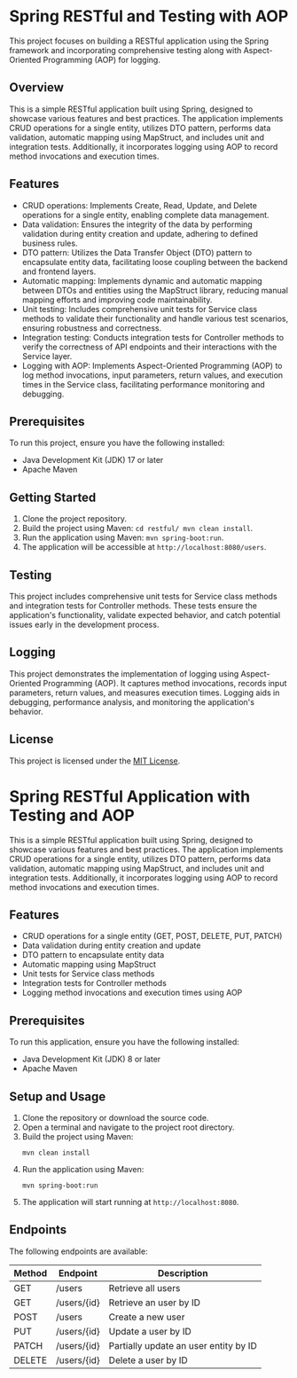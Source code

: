 # Spring RESTful and Testing with AOP

This project focuses on building a RESTful application using the Spring framework and incorporating comprehensive testing along with Aspect-Oriented Programming (AOP) for logging.

## Overview

This is a simple RESTful application built using Spring, designed to showcase various features and best practices. The application implements CRUD operations for a single entity, utilizes DTO pattern, performs data validation, automatic mapping using MapStruct, and includes unit and integration tests. Additionally, it incorporates logging using AOP to record method invocations and execution times.

## Features

- CRUD operations: Implements Create, Read, Update, and Delete operations for a single entity, enabling complete data management.
- Data validation: Ensures the integrity of the data by performing validation during entity creation and update, adhering to defined business rules.
- DTO pattern: Utilizes the Data Transfer Object (DTO) pattern to encapsulate entity data, facilitating loose coupling between the backend and frontend layers.
- Automatic mapping: Implements dynamic and automatic mapping between DTOs and entities using the MapStruct library, reducing manual mapping efforts and improving code maintainability.
- Unit testing: Includes comprehensive unit tests for Service class methods to validate their functionality and handle various test scenarios, ensuring robustness and correctness.
- Integration testing: Conducts integration tests for Controller methods to verify the correctness of API endpoints and their interactions with the Service layer.
- Logging with AOP: Implements Aspect-Oriented Programming (AOP) to log method invocations, input parameters, return values, and execution times in the Service class, facilitating performance monitoring and debugging.

## Prerequisites

To run this project, ensure you have the following installed:

- Java Development Kit (JDK) 17 or later
- Apache Maven

## Getting Started

1. Clone the project repository.
2. Build the project using Maven: `cd restful/ mvn clean install`.
3. Run the application using Maven: `mvn spring-boot:run`.
4. The application will be accessible at `http://localhost:8080/users`.

## Testing

This project includes comprehensive unit tests for Service class methods and integration tests for Controller methods. These tests ensure the application's functionality, validate expected behavior, and catch potential issues early in the development process.

## Logging

This project demonstrates the implementation of logging using Aspect-Oriented Programming (AOP). It captures method invocations, records input parameters, return values, and measures execution times. Logging aids in debugging, performance analysis, and monitoring the application's behavior.

## License

This project is licensed under the [MIT License](LICENSE).


# Spring RESTful Application with Testing and AOP

This is a simple RESTful application built using Spring, designed to showcase various features and best practices. The application implements CRUD operations for a single entity, utilizes DTO pattern, performs data validation, automatic mapping using MapStruct, and includes unit and integration tests. Additionally, it incorporates logging using AOP to record method invocations and execution times.

## Features

- CRUD operations for a single entity (GET, POST, DELETE, PUT, PATCH)
- Data validation during entity creation and update
- DTO pattern to encapsulate entity data
- Automatic mapping using MapStruct
- Unit tests for Service class methods
- Integration tests for Controller methods
- Logging method invocations and execution times using AOP

## Prerequisites

To run this application, ensure you have the following installed:

- Java Development Kit (JDK) 8 or later
- Apache Maven

## Setup and Usage

1. Clone the repository or download the source code.
2. Open a terminal and navigate to the project root directory.
3. Build the project using Maven:
   ```shell
   mvn clean install
   ```
4. Run the application using Maven:
   ```shell
   mvn spring-boot:run
   ```
5. The application will start running at `http://localhost:8080`.

## Endpoints

The following endpoints are available:

| Method | Endpoint               | Description                           |
| ------ | ---------------------- | ------------------------------------- |
| GET    | /users            | Retrieve all users                  |
| GET    | /users/{id}       | Retrieve an user by ID               |
| POST   | /users            | Create a new user                    |
| PUT    | /users/{id}       | Update a user by ID                 |
| PATCH  | /users/{id}       | Partially update an user entity by ID       |
| DELETE | /users/{id}       | Delete a user by ID                 |